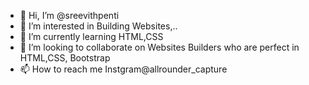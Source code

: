 - 👋 Hi, I’m @sreevithpenti
- 👀 I’m interested in Building Websites,..
- 🌱 I’m currently learning HTML,CSS
- 💞️ I’m looking to collaborate on Websites Builders who are perfect in HTML,CSS, Bootstrap
- 📫 How to reach me Instgram@allrounder_capture

<!---
sreevithpenti/sreevithpenti is a ✨ special ✨ repository because its `README.md` (this file) appears on your GitHub profile.
You can click the Preview link to take a look at your changes.
--->
